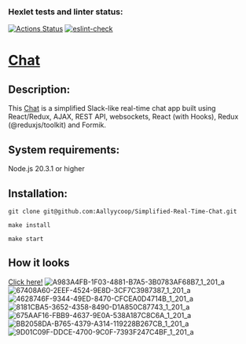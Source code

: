 ### Hexlet tests and linter status:
[![Actions Status](https://github.com/Aallyycoop/Simplified-Real-Time-Chat/workflows/hexlet-check/badge.svg)](https://github.com/Aallyycoop/Simplified-Real-Time-Chat/actions)
[![eslint-check](https://github.com/Aallyycoop/Simplified-Real-Time-Chat/actions/workflows/eslint-check.yml/badge.svg)](https://github.com/Aallyycoop/Simplified-Real-Time-Chat/actions/workflows/eslint-check.yml)

# [Chat](https://chat-j1n1.onrender.com)

## Description:
This [Chat](https://chat-j1n1.onrender.com) is a simplified Slack-like real-time chat app built using React/Redux, AJAX, REST API, websockets, React (with Hooks), Redux (@reduxjs/toolkit) and Formik.

## System requirements:
Node.js 20.3.1 or higher

## Installation:

```
git clone git@github.com:Aallyycoop/Simplified-Real-Time-Chat.git
```
```
make install
```
```
make start
```

## How it looks

[Click here!](https://chat-j1n1.onrender.com)
![A983A4FB-1F03-4881-B7A5-3B0783AF68B7_1_201_a](https://github.com/Aallyycoop/Simplified-Real-Time-Chat/assets/118844822/ca2850e4-2895-4447-89ac-915a457923fa)
![67408A60-2EEF-4524-9E8D-3CF7C3987387_1_201_a](https://github.com/Aallyycoop/Simplified-Real-Time-Chat/assets/118844822/a1e9b0f7-5931-4e33-be73-f7f781ae2272)
![4628746F-9344-49ED-8470-CFCEA0D4714B_1_201_a](https://github.com/Aallyycoop/Simplified-Real-Time-Chat/assets/118844822/37384f19-ca18-4e19-a356-877d1106ccad)
![8181CBA5-3652-4358-8490-D1A850C87743_1_201_a](https://github.com/Aallyycoop/Simplified-Real-Time-Chat/assets/118844822/b541a158-6dbb-4999-ae85-01e568dc2254)
![675AAF16-FBB9-4637-9E0A-538A187C8C6A_1_201_a](https://github.com/Aallyycoop/Simplified-Real-Time-Chat/assets/118844822/3bec6107-db1f-4afd-a4fa-86559007f73e)
![BB2058DA-B765-4379-A314-119228B267CB_1_201_a](https://github.com/Aallyycoop/Simplified-Real-Time-Chat/assets/118844822/f82beab6-3c74-4ea7-a876-1ce3b2133326)
![9D01C09F-DDCE-4700-9C0F-7393F247C4BF_1_201_a](https://github.com/Aallyycoop/Simplified-Real-Time-Chat/assets/118844822/8edd5faa-1ae7-4a9d-b92f-14709762ce6d)
